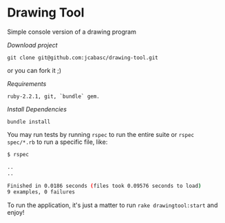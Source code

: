 # Drawing Tool

Simple console version of a drawing program

*Download project*

    git clone git@github.com:jcabasc/drawing-tool.git

  or you can fork it ;)

*Requirements*

    ruby-2.2.1, git, `bundle` gem.

*Install Dependencies*

    bundle install

You may run tests by running `rspec` to run the entire suite or `rspec spec/*.rb` to run a specific file, like:

```bash
$ rspec

..
..

Finished in 0.0186 seconds (files took 0.09576 seconds to load)
9 examples, 0 failures
```

To run the application, it's just a matter to run `rake drawingtool:start` and enjoy!
